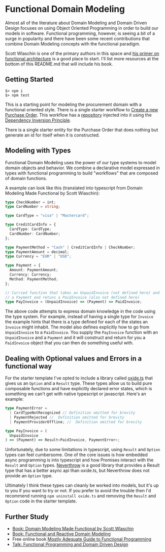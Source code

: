 # Functional Domain Modeling

Almost all of the literature about Domain Modeling and Domain Driven Design focuses on using Object Oriented Programming in order to build our models in software. Functional programming, however, is seeing a bit of a surge in popularity and there have been some recent contributions that combine Domain Modeling concepts with the functional paradigm.

Scott Wlaschin is one of the primary authors in this space and [his primer on functional architecture](https://increment.com/software-architecture/primer-on-functional-architecture/) is a good place to start. I'll list more resources at the bottom of this README.md that will include his book.

## Getting Started

```
$> npm i
$> npm test
```

This is a starting point for modeling the procurement domain with a functional oriented style. There is a single starter workflow to [Create a new Purchase Order](./src//PurchaseOrders/workflows/Create-PO.ts). This workflow has a [repository](/pattern-library/repository.md) injected into it using the [Dependency Inversion Principle](/pattern-library/SOLID/Dependency-Inversion-Principle.md).

There is a single starter entity for the Purchase Order that does nothing but generate an id for itself when it is constructed.

## Modeling with Types

Functional Domain Modeling uses the power of our type systems to model domain objects and behavior. We combine a declarative model expressed in types with functional programming to build "workflows" that are composed of domain functions.

A example can look like this (translated into typescript from Domain Modeling Made Functional by Scott Wlaschin):

```typescript
type CheckNumber = int;
type CardNumber = string;

type CardType = "visa" | "Mastercard";

type CreditCardInfo = {
  CardType: CardType;
  CardNumber: CardNumber;
};

type PaymentMethod = "Cash" | CreditCardInfo | CheckNumber;
type PaymentAmount = decimal;
type Currency = "EUR" | "USD";

type Payment = {
  Amount: PaymentAmount;
  Currency: Currency;
  Method: PaymentMethod;
};

// Curried function that takes an UnpaidInvoice (not defined here) and
// a Payment and retuns a PaidInvoice (also not defined here)
type PayInvoice = (UnpaidInvoice) => (Payment) => PaidInvoice;
```

The above code attempts to express domain knowledge in the code using the type system. For example, instead of having a single type for `Invoice` the example hints that there is a type defined for each of the states an `Invoice` might inhabit. The model also defines explicitly how to go from `UnpaidInvoice` to a `PaidInvoice`. You supply the `PayInvoice` function with an `UnpaidInvoice` and a `Payment` and it will construct and return for you a `PaidInvoice` object that you can then do something useful with.

## Dealing with Optional values and Errors in a functional way

For the starter template I've opted to include a library called [oxide.ts](https://github.com/traverse1984/oxide.ts) that gives us an `Option` and a `Result` type. These types allow us to build pure composable functions and have explicitly declared error states, which is something we can't get with native typescript or javascript. Here's an example:

```typescript
type PaymentError =
  | CardTypeNotRecognized // Definition omitted for brevity
  | PaymentRejected //  Definition omitted for brevity
  | PaymentProviderOffline; //  Definition omitted for brevity

type PayInvoice = (
  UnpaidInvoice
) => (Payment) => Result<PaidInvoice, PaymentError>;
```

Unfortunately, due to some limitations in typescript, using `Result` and `Option` types can feel cumbersome. One of the core issues is how embedded async programming is into typescript and how Promises interact with the `Result` and `Option` types. [Neverthrow](https://github.com/supermacro/neverthrow) is a good library that provides a Result type that has a better async api than oxide.ts, but Neverthrow does not provide an `Option` type.

Ultimately I think these types can cleanly be worked into models, but it's up to you if you want to try or not. If you prefer to avoid the trouble then I'd recommend running `npm uninstall oxide.ts` and removing the `Result` and `Option` code in the starter template.

## Further Study

- [Book: Domain Modeling Made Functional by Scott Wlaschin](https://pragprog.com/titles/swdddf/domain-modeling-made-functional/)
- [Book: Functional and Reactive Domain Modeling](https://www.manning.com/books/functional-and-reactive-domain-modeling)
- Free online book [Mostly Adequate Guide to Functional Programming](https://mostly-adequate.gitbook.io/mostly-adequate-guide/)
- [Talk: Functional Programming and Domain Driven Design](https://www.youtube.com/watch?v=56j8kLMdkyQ)
